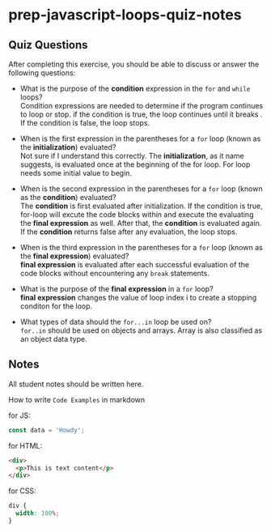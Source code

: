 # prep-javascript-loops-quiz-notes

## Quiz Questions

After completing this exercise, you should be able to discuss or answer the following questions:

- What is the purpose of the **condition** expression in the `for` and `while` loops?<br>
  Condition expressions are needed to determine if the program continues to loop or stop. if the condition is true, the loop continues until it breaks . If the condition is false, the loop stops.

- When is the first expression in the parentheses for a `for` loop (known as the **initialization**) evaluated?<br>
  Not sure if I understand this correctly. The **initialization**, as it name suggests, is evaluated once at the beginning of the for loop. For loop needs some initial value to begin.

- When is the second expression in the parentheses for a `for` loop (known as the **condition**) evaluated?<br>
  The **condition** is first evaluated after initialization. If the condition is true, for-loop will excute the code blocks within and execute the evaluating the **final expression** as well. After that, the **condition** is evaluated again. If the **condition** returns false after any evaluation, the loop stops.

- When is the third expression in the parentheses for a `for` loop (known as the **final expression**) evaluated?<br>
  **final expression** is evaluated after each successful evaluation of the code blocks without encountering any `break` statements.

- What is the purpose of the **final expression** in a `for` loop?<br>
  **final expression** changes the value of loop index i to create a stopping conditon for the loop.

- What types of data should the `for...in` loop be used on? <br>
  `for..in` should be used on objects and arrays. Array is also classified as an object data type.

## Notes

All student notes should be written here.

How to write `Code Examples` in markdown

for JS:

```javascript
const data = 'Howdy';
```

for HTML:

```html
<div>
  <p>This is text content</p>
</div>
```

for CSS:

```css
div {
  width: 100%;
}
```

